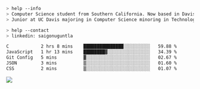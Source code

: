 ````bash
> help --info
> Computer Science student from Southern California. Now based in Davis, CA.
> Junior at UC Davis majoring in Computer Science minoring in Technology Management.
````

````bash
> help --contact
> linkedin: saigonuguntla
````

<!--START_SECTION:waka-->

```txt
C            2 hrs 8 mins    ███████████████░░░░░░░░░░   59.88 %
JavaScript   1 hr 13 mins    ████████▓░░░░░░░░░░░░░░░░   34.39 %
Git Config   5 mins          ▓░░░░░░░░░░░░░░░░░░░░░░░░   02.67 %
JSON         3 mins          ▒░░░░░░░░░░░░░░░░░░░░░░░░   01.60 %
CSS          2 mins          ▒░░░░░░░░░░░░░░░░░░░░░░░░   01.07 %
```

<!--END_SECTION:waka-->

![](https://komarev.com/ghpvc/?username=saigonu&color=6A8AFF)